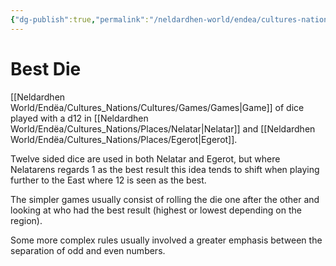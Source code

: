 ```yaml
---
{"dg-publish":true,"permalink":"/neldardhen-world/endea/cultures-nations/cultures/games/best-die/"}
---
```


# Best Die
[[Neldardhen World/Endëa/Cultures_Nations/Cultures/Games/Games\|Game]] of dice played with a d12 in [[Neldardhen World/Endëa/Cultures_Nations/Places/Nelatar\|Nelatar]] and [[Neldardhen World/Endëa/Cultures_Nations/Places/Egerot\|Egerot]].

Twelve sided dice are used in both Nelatar and Egerot, but where Nelatarens regards 1 as the best result this idea tends to shift when playing further to the East where 12 is seen as the best.

The simpler games usually consist of rolling the die one after the other and looking at who had the best result (highest or lowest depending on the region).

Some more complex rules usually involved a greater emphasis between the separation of odd and even numbers.